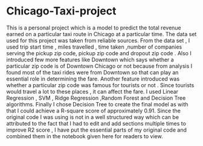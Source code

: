 # Chicago-Taxi-project

This is a personal project which is a model to predict the total revenue earned on a particular taxi route in Chicago at a particular time.
The data set used for this project was taken from reliable sources.
From the data set , I used trip start time , miles travelled , time taken ,number of companies serving the pickup zip code, pickup zip code and dropout zip code .
Also I introduced few more features like Downtown which says whether a particular zip code is of Downtown Chicago or not because from  analysis I found most of the taxi rides were from Downtown so that can play an essential role in determining the fare.
Another feature introduced was whether a particular zip code was famous for tourists or not . Since tourists would travel a lot to these places , it can affect the fare.
I used Linear Regression , SVM , Ridge Regression ,Random Forest and Decision Tree algorithms.
Finally I chose Decision Tree to create the final model as with that I could achieve a R-square score of approximately 0.91.
Since the original code I was using is not in a well structured way which can be attributed to the fact that I had to edit and add sections multiple times to improve R2 score , I have put the essential parts of my original code and combined them in the notebook given here for readers to view.

